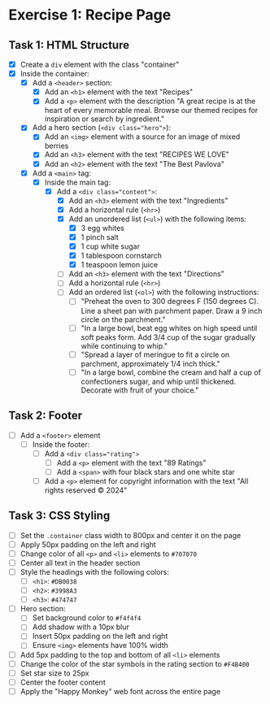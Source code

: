 # Exercise 1: Recipe Page

## Task 1: HTML Structure
- [x] Create a `div` element with the class "container"
- [x] Inside the container:
  - [x] Add a `<header>` section:
    - [x] Add an `<h1>` element with the text "Recipes"
    - [x] Add a `<p>` element with the description "A great recipe is at the heart of every memorable meal. Browse our themed recipes for inspiration or search by ingredient."
  - [x] Add a hero section (`<div class="hero">`):
    - [x] Add an `<img>` element with a source for an image of mixed berries
    - [x] Add an `<h3>` element with the text "RECIPES WE LOVE"
    - [x] Add an `<h2>` element with the text "The Best Pavlova"
  - [x] Add a `<main>` tag:
    - [x] Inside the main tag:
      - [x] Add a `<div class="content">`:
        - [x] Add an `<h3>` element with the text "Ingredients"
        - [x] Add a horizontal rule (`<hr>`)
        - [x] Add an unordered list (`<ul>`) with the following items:
          - [x] 3 egg whites
          - [x] 1 pinch salt
          - [x] 1 cup white sugar
          - [x] 1 tablespoon cornstarch
          - [x] 1 teaspoon lemon juice
        - [ ] Add an `<h3>` element with the text "Directions"
        - [ ] Add a horizontal rule (`<hr>`)
        - [ ] Add an ordered list (`<ol>`) with the following instructions:
          - [ ] "Preheat the oven to 300 degrees F (150 degrees C). Line a sheet pan with parchment paper. Draw a 9 inch circle on the parchment."
          - [ ] "In a large bowl, beat egg whites on high speed until soft peaks form. Add 3/4 cup of the sugar gradually while continuing to whip."
          - [ ] "Spread a layer of meringue to fit a circle on parchment, approximately 1/4 inch thick."
          - [ ] "In a large bowl, combine the cream and half a cup of confectioners sugar, and whip until thickened. Decorate with fruit of your choice."

## Task 2: Footer
- [ ] Add a `<footer>` element
  - [ ] Inside the footer:
    - [ ] Add a `<div class="rating">`
      - [ ] Add a `<p>` element with the text "89 Ratings"
      - [ ] Add a `<span>` with four black stars and one white star
    - [ ] Add a `<p>` element for copyright information with the text "All rights reserved © 2024"

## Task 3: CSS Styling
- [ ] Set the `.container` class width to 800px and center it on the page
- [ ] Apply 50px padding on the left and right
- [ ] Change color of all `<p>` and `<li>` elements to `#707070`
- [ ] Center all text in the header section
- [ ] Style the headings with the following colors:
  - [ ] `<h1>`: `#DB0038`
  - [ ] `<h2>`: `#3998A3`
  - [ ] `<h3>`: `#474747`
- [ ] Hero section:
  - [ ] Set background color to `#f4f4f4`
  - [ ] Add shadow with a 10px blur
  - [ ] Insert 50px padding on the left and right
  - [ ] Ensure `<img>` elements have 100% width
- [ ] Add 5px padding to the top and bottom of all `<li>` elements
- [ ] Change the color of the star symbols in the rating section to `#F4B400`
- [ ] Set star size to 25px
- [ ] Center the footer content
- [ ] Apply the "Happy Monkey" web font across the entire page

